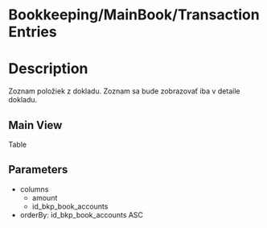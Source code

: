 # Bookkeeping/MainBook/TransactionEntries

# Description

Zoznam položiek z dokladu. Zoznam sa bude zobrazovať iba v detaile dokladu.

## Main View

Table

## Parameters

* columns
  * amount
  * id_bkp_book_accounts
* orderBy: id_bkp_book_accounts ASC